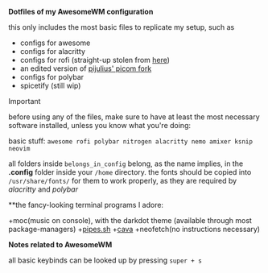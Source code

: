 **Dotfiles of my AwesomeWM configuration**

this only includes the most basic files to replicate my setup, such as 

+ configs for awesome
+ configs for alacritty
+ configs for rofi (straight-up stolen from [here](https://github.com/adi1090x/rofi))
+ an edited version of [pijulius' picom fork](https://github.com/pijulius/picom)
+ configs for polybar
+ spicetify (still wip)

>[!IMPORTANT]
>before using any of the files, make sure to have at least the most necessary software installed, unless you know what you're doing:

basic stuff: `awesome rofi polybar nitrogen alacritty nemo amixer ksnip neovim`

all folders inside `belongs_in_config` belong, as the name implies, in the **.config** folder inside your `/home` directory. 
the fonts should be copied into `/usr/share/fonts/` for them to work properly, as they are required by *alacritty* and *polybar*

**the fancy-looking terminal programs I adore:

+moc(music on console), with the darkdot theme (available through most package-managers)
+[pipes.sh](https://github.com/pipeseroni/pipes.sh)
+[cava](https://github.com/karlstav/cava)
+neofetch(no instructions necessary)

**Notes related to AwesomeWM**

all basic keybinds can be looked up by pressing `super + s`


